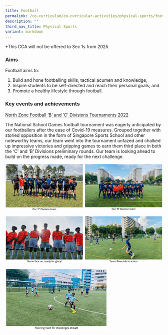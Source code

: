 ```yaml
---
title: Football
permalink: /co-curriculum/co-curricular-activities/physical-sports/football/
description: ""
third_nav_title: Physical Sports
variant: markdown
---
```

*This CCA will not be offered to Sec 1s from 2025.
### Aims

Football aims to:  

1.  Build and hone footballing skills, tactical acumen and knowledge;
2.  Inspire students to be self-directed and reach their personal goals; and
3.  Promote a healthy lifestyle through football.

### Key events and achievements

<u>North Zone Football ‘B’ and ‘C’ Divisions Tournaments 2022</u>

The National School Games football tournament was eagerly anticipated by our footballers after the ease of Covid-19 measures. Grouped together with storied opposition in the form of Singapore Sports School and other noteworthy teams, our team went into the tournament unfazed and chalked up impressive victories and gripping games to earn them third place in both the ‘C’ and ‘B’ Divisions preliminary rounds. Our team is looking ahead to build on the progress made, ready for the next challenge.

![](/images/football-1.png)

![](/images/football-2.png)

<img style="width:65%" src="/images/football-3.png">